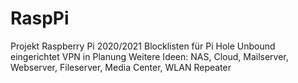 # RaspPi
Projekt Raspberry Pi 2020/2021
Blocklisten für Pi Hole
Unbound eingerichtet
VPN in Planung
Weitere Ideen: NAS, Cloud, Mailserver, Webserver, Fileserver, Media Center, WLAN Repeater
